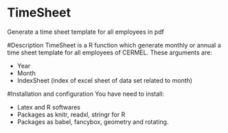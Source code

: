 # TimeSheet
Generate a time sheet template for all employees in pdf

#Description
TimeSheet is a R function which generate monthly or annual a time sheet template for all employees of CERMEL. These arguments are:
- Year
- Month
- IndexSheet (index of excel sheet of data set related to month)

#Installation and configuration
You have need to install:
- Latex and R softwares
- Packages as knitr, readxl, stringr for R 
- Packages as babel, fancybox, geometry and rotating. 
